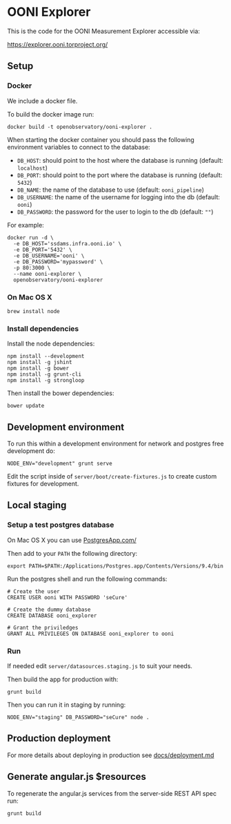 # OONI Explorer

This is the code for the OONI Measurement Explorer accessible via:

https://explorer.ooni.torproject.org/

## Setup

### Docker

We include a docker file.

To build the docker image run:

```
docker build -t openobservatory/ooni-explorer .
```

When starting the docker container you should pass the following environment
variables to connect to the database:

* `DB_HOST`: should point to the host where the database is running (default: `localhost`)
* `DB_PORT`: should point to the port where the database is running (default: `5432`)
* `DB_NAME`: the name of the database to use (default: `ooni_pipeline`)
* `DB_USERNAME`: the name of the username for logging into the db (default: `ooni`)
* `DB_PASSWORD`: the password for the user to login to the db (default: `""`)

For example:

```
docker run -d \
  -e DB_HOST='ssdams.infra.ooni.io' \
  -e DB_PORT='5432' \
  -e DB_USERNAME='ooni' \
  -e DB_PASSWORD='mypassword' \
  -p 80:3000 \
  --name ooni-explorer \
  openobservatory/ooni-explorer
```

### On Mac OS X

```
brew install node
```

### Install dependencies

Install the node dependencies:

```
npm install --development
npm install -g jshint
npm install -g bower
npm install -g grunt-cli
npm install -g strongloop
```

Then install the bower dependencies:

```
bower update
```

## Development environment

To run this within a development environment for network and postgres free
development do:

```
NODE_ENV="development" grunt serve
```

Edit the script inside of `server/boot/create-fixtures.js` to create custom
fixtures for development.

## Local staging

### Setup a test postgres database

On Mac OS X you can use [PostgresApp.com/](http://postgresapp.com/)

Then add to your `PATH` the following directory:

```
export PATH=$PATH:/Applications/Postgres.app/Contents/Versions/9.4/bin
```

Run the postgres shell and run the following commands:

```
# Create the user
CREATE USER ooni WITH PASSWORD 'seCure'

# Create the dummy database
CREATE DATABASE ooni_explorer

# Grant the priviledges
GRANT ALL PRIVILEGES ON DATABASE ooni_explorer to ooni
```

### Run

If needed edit `server/datasources.staging.js` to suit your needs.

Then build the app for production with:

```
grunt build
```

Then you can run it in staging by running:

```
NODE_ENV="staging" DB_PASSWORD="seCure" node .
```

## Production deployment

For more details about deploying in production see [docs/deployment.md](docs/deployment.md)

## Generate angular.js $resources

To regenerate the angular.js services from the server-side REST API spec run:

```
grunt build
```
